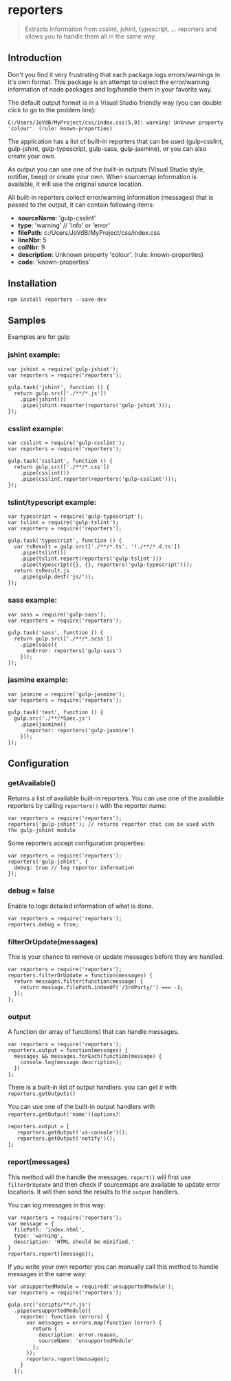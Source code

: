 # reporters

> Extracts information from csslint, jshint, typescript, ... reporters and allows you to handle them all in the same way.

## Introduction
Don't you find it very frustrating that each package logs errors/warnings in it's own format. This package is an attempt to collect the error/warning information of node packages and log/handle them in your favorite way.

The default output format is in a Visual Studio friendly way (you can double click to go to the problem line):

    C:/Users/JoVdB/MyProject/css/index.css(5,9): warning: Unknown property 'colour'. (rule: known-properties)

The application has a list of built-in reporters that can be used (gulp-csslint, gulp-jshint, gulp-typescript, gulp-sass, gulp-jasmine), or you can also create your own.

As output you can use one of the built-in outputs (Visual Studio style, notifier, beep) or create your own.
When sourcemap information is available, it will use the original source location.

All built-in reporters collect error/warning information (messages) that is passed to the output, it can contain following items:

- **sourceName**: 'gulp-csslint'
- **type**: 'warning' // 'info' or 'error'
- **filePath**: c:/Users/JoVdB/MyProject/css/index.css
- **lineNbr**: 5
- **colNbr**: 9
- **description**: Unknown property 'colour'. (rule: known-properties)
- **code**: 'known-properties'

## Installation
    npm install reporters --save-dev

## Samples
Examples are for gulp

### jshint example:
    var jshint = require('gulp-jshint');
    var reporters = require('reporters');

    gulp.task('jshint', function () {
      return gulp.src(['./**/*.js'])
        .pipe(jshint())
        .pipe(jshint.reporter(reporters('gulp-jshint')));
    });

### csslint example:
    var csslint = require('gulp-csslint');
    var reporters = require('reporters');

    gulp.task('csslint', function () {
      return gulp.src(['./**/*.css'])
        .pipe(csslint())
        .pipe(csslint.reporter(reporters('gulp-csslint')));
    });

### tslint/typescript example:
    var typescript = require('gulp-typescript');
    var tslint = require('gulp-tslint');
    var reporters = require('reporters');

    gulp.task('typescript', function () {
      var tsResult = gulp.src(['./**/*.ts', '!./**/*.d.ts'])
        .pipe(tslint())
        .pipe(tslint.report(reporters('gulp-tslint')))
        .pipe(typescript({}, {}, reporters('gulp-typescript')));
      return tsResult.js
        .pipe(gulp.dest('js/'));
    });

### sass example:
    var sass = require('gulp-sass');
    var reporters = require('reporters');

    gulp.task('sass', function () {
      return gulp.src(['./**/*.scss'])
        .pipe(sass({
          onError: reporters('gulp-sass')
        }));
    });

### jasmine example:
    var jasmine = require('gulp-jasmine');
    var reporters = require('reporters');

	gulp.task('test', function () {
      gulp.src('./**/*Spec.js')
        .pipe(jasmine({
          reporter: reporters('gulp-jasmine')
        }));
    });

## Configuration

### getAvailable()
Returns a list of available built-in reporters.
You can use one of the available reporters by calling `reporters()` with the reporter name:

    var reporters = require('reporters');
    reporters('gulp-jshint'); // returns reporter that can be used with the gulp-jshint module

Some reporters accept configuration properties:

    var reporters = require('reporters');
    reporters('gulp-jshint', {
      debug: true // log reporter information
    });

### debug = false
Enable to logs detailed information of what is done.

    var reporters = require('reporters');
    reporters.debug = true;


### filterOrUpdate(messages)
This is your chance to remove or update messages before they are handled.

    var reporters = require('reporters');
    reporters.filterOrUpdate = function(messages) {
      return messages.filter(function(message) {
        return message.filePath.indexOf('/3rdParty/') === -1;
      });
    };

### output
A function (or array of functions) that can handle messages.

    var reporters = require('reporters');
    reporters.output = function(messages) {
      messages && messages.forEach(function(message) {
        console.log(message.description);
      })
    };

There is a built-in list of output handlers. you can get it with `reporters.getOutputs()`

You can use one of the built-in output handlers with `reporters.getOutput('name')(options)`:

    reporters.output = [
       reporters.getOutput('vs-console')();
       reporters.getOutput('notify')();
    ];

### report(messages)
This method will the handle the messages.
`report()` will first use `filterOrUpdate` and then check if sourcemaps are available to update error locations.
It will then send the results to the `output` handlers.

You can log messages in this way:

    var reporters = require('reporters');
    var message = {
      filePath: 'index.html',
      type: 'warning',
      description: 'HTML should be minified.'
    }
    reporters.report([message]);

If you write your own reporter you can manually call this method to handle messages in the same way:

    var unsupportedModule = required('unsupportedModule');
    var reporters = require('reporters');
    
    gulp.src('scripts/**/*.js')
      .pipe(unsupportedModule({
        reporter: function (errors) {
          var messages = errors.map(function (error) {
            return {
              description: error.reason,
              sourceName: 'unsupportedModule'
            };
          });
          reporters.report(messages);
        }
      });

